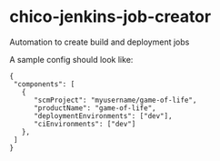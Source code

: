# chico-jenkins-job-creator
Automation to create build and deployment jobs

A sample config should look like: 

```
{
 "components": [
   {
      "scmProject": "myusername/game-of-life",
      "productName": "game-of-life",
      "deploymentEnvironments": ["dev"],
      "ciEnvironments": ["dev"]
   },
 ]
}
```
